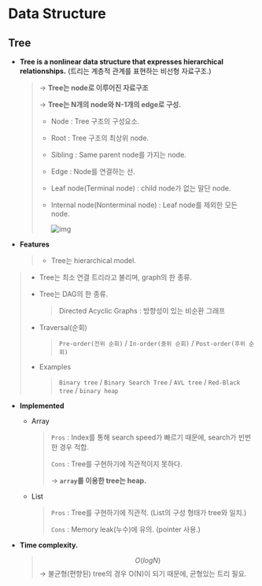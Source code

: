 # Data Structure

## Tree

- **Tree is a nonlinear data structure that expresses hierarchical relationships.**
  (트리는 계층적 관계를 표현하는 비선형 자료구조.)

  > → **Tree는 node로 이루어진 자료구조**
  >
  > → **Tree는 N개의 node와 N-1개의 edge로 구성.**
  >
  > - Node : Tree 구조의 구성요소.
  >
  > - Root : Tree 구조의 최상위 node.
  >
  > - Sibling : Same parent node를 가지는 node.
  >
  > - Edge : Node를 연결하는 선.
  >
  > - Leaf node(Terminal node) : child node가 없는 말단 node.
  >
  > - Internal node(Nonterminal node) : Leaf node를 제외한 모든 node.
  >
  >   ![img](https://t1.daumcdn.net/cfile/tistory/2672FD3D5892B6BE0E)


- **Features**

  > - Tree는 hierarchical model.
>
  > - Tree는 최소 연결 트리라고 불리며, graph의 한 종류.
  >
  > - Tree는 DAG의 한 종류.
  >
  >   > Directed Acyclic Graphs : 방향성이 있는 비순환 그래프
  >
  > - Traversal(순회)
  >
  >   > `Pre-order(전위 순회)` / `In-order(중위 순회)` / `Post-order(후위 순회)`
  >
  > - Examples
  >
  >   > `Binary tree` / `Binary Search Tree` / `AVL tree` / `Red-Black tree` / `binary heap`


- **Implemented**

  * Array

    > `Pros` : Index를 통해 search speed가 빠르기 때문에, search가 빈번한 경우 적합.
    >
    > `Cons` : Tree를 구현하기에 직관적이지 못하다.
    >
    > → **`array`를 이용한 tree는 heap.**
    
  * List
  
    > `Pros` : Tree를 구현하기에 직관적. (List의 구성 형태가 tree와 일치.)
    >
    > `Cons` : Memory leak(누수)에 유의. (pointer 사용.)


- **Time complexity.**

  > $$
  > O(log N)
  > $$
  > → 불균형(편향된) tree의 경우 O(N)이 되기 때문에, 균형있는 트리 필요.
  > 